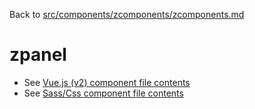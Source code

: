 Back to [src/components/zcomponents/zcomponents.md](../../zcomponents.md)

# zpanel

 - See [Vue.js (v2) component file contents](./zpanel.vue)
 - See [Sass/Css component file contents](./zpanel.scss)
